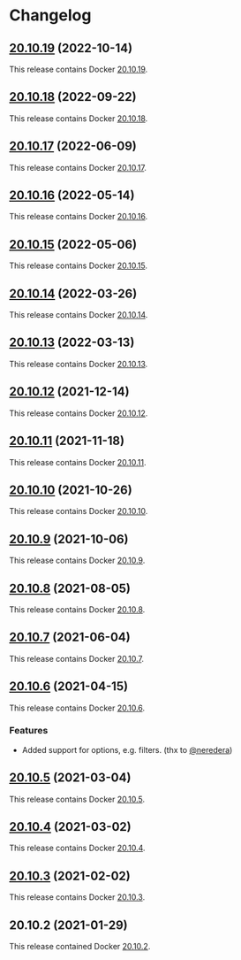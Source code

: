 # Changelog

## [20.10.19](https://github.com/jokay/docker-prune/releases/tag/20.10.19) (2022-10-14)

This release contains Docker [20.10.19](https://docs.docker.com/engine/release-notes/#201019).

## [20.10.18](https://github.com/jokay/docker-prune/releases/tag/20.10.18) (2022-09-22)

This release contains Docker [20.10.18](https://docs.docker.com/engine/release-notes/#201018).

## [20.10.17](https://github.com/jokay/docker-prune/releases/tag/20.10.17) (2022-06-09)

This release contains Docker [20.10.17](https://docs.docker.com/engine/release-notes/#201017).

## [20.10.16](https://github.com/jokay/docker-prune/releases/tag/20.10.16) (2022-05-14)

This release contains Docker [20.10.16](https://docs.docker.com/engine/release-notes/#201016).

## [20.10.15](https://github.com/jokay/docker-prune/releases/tag/20.10.15) (2022-05-06)

This release contains Docker [20.10.15](https://docs.docker.com/engine/release-notes/#201015).

## [20.10.14](https://github.com/jokay/docker-prune/releases/tag/20.10.14) (2022-03-26)

This release contains Docker [20.10.14](https://docs.docker.com/engine/release-notes/#201014).

## [20.10.13](https://github.com/jokay/docker-prune/releases/tag/20.10.13) (2022-03-13)

This release contains Docker [20.10.13](https://docs.docker.com/engine/release-notes/#201013).

## [20.10.12](https://github.com/jokay/docker-prune/releases/tag/20.10.12) (2021-12-14)

This release contains Docker [20.10.12](https://docs.docker.com/engine/release-notes/#201012).

## [20.10.11](https://github.com/jokay/docker-prune/releases/tag/20.10.11) (2021-11-18)

This release contains Docker [20.10.11](https://docs.docker.com/engine/release-notes/#201011).

## [20.10.10](https://github.com/jokay/docker-prune/releases/tag/20.10.10) (2021-10-26)

This release contains Docker [20.10.10](https://docs.docker.com/engine/release-notes/#201010).

## [20.10.9](https://github.com/jokay/docker-prune/releases/tag/20.10.9) (2021-10-06)

This release contains Docker [20.10.9](https://docs.docker.com/engine/release-notes/#20109).

## [20.10.8](https://github.com/jokay/docker-prune/releases/tag/20.10.8) (2021-08-05)

This release contains Docker [20.10.8](https://docs.docker.com/engine/release-notes/#20108).

## [20.10.7](https://github.com/jokay/docker-prune/releases/tag/20.10.7) (2021-06-04)

This release contains Docker [20.10.7](https://docs.docker.com/engine/release-notes/#20107).

## [20.10.6](https://github.com/jokay/docker-prune/releases/tag/20.10.6) (2021-04-15)

This release contains Docker [20.10.6](https://docs.docker.com/engine/release-notes/#20106).

### Features

- Added support for options, e.g. filters. (thx to [@neredera](https://github.com/neredera))

## [20.10.5](https://github.com/jokay/docker-prune/releases/tag/20.10.5) (2021-03-04)

This release contains Docker [20.10.5](https://docs.docker.com/engine/release-notes/#20105).

## [20.10.4](https://github.com/jokay/docker-prune/releases/tag/20.10.4) (2021-03-02)

This release contains Docker [20.10.4](https://docs.docker.com/engine/release-notes/#20104).

## [20.10.3](https://github.com/jokay/docker-prune/releases/tag/20.10.3) (2021-02-02)

This release contains Docker [20.10.3](https://docs.docker.com/engine/release-notes/#20103).

## 20.10.2 (2021-01-29)

This release contained Docker [20.10.2](https://docs.docker.com/engine/release-notes/#20102).

